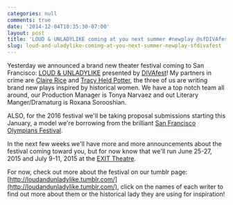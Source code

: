 ```yaml
---
categories: null
comments: true
date: '2014-12-04T10:35:30-07:00'
layout: post
title: 'LOUD & UNLADYLIKE coming at you next summer #newplay @sfDIVAfest'
slug: loud-and-uladylike-coming-at-you-next-summer-newplay-sfdivafest
---
```


Yesterday we announced a brand new theater festival coming to San Francisco: [LOUD & UNLADYLIKE](http://loudandunladylike.tumblr.com/) presented by [DIVAfest](http://www.theexit.org/divafest/)! My partners in crime are [Claire Rice](http://loudandunladylike.tumblr.com/post/104263385504/meet-claire-rice) and [Tracy Held Potter](http://loudandunladylike.tumblr.com/post/104263390984/meet-tracy-held-potter), the three of us are writing brand new plays inspired by historical women. We have a top notch team all around, our Production Manager is Tonya Narvaez and out Literary Manger/Dramaturg is Roxana Sorooshian.

ALSO, for the 2016 festival we'll be taking proposal submissions starting this January, a model we're borrowing from the brilliant [San Francisco Olympians Festival](sfolympians.com). 

In the next few weeks we'll have more and more announcements about the festival coming toward you, but for now know that we'll run June 25-27, 2015 and July 9-11, 2015 at the [EXIT Theatre](http://www.theexit.org). 

For now, check out more about the festival on our tumblr page: [http://loudandunladylike.tumblr.com/](http://loudandunladylike.tumblr.com/), click on the names of each writer to find out more about them or the historical lady they are using for inspiration!
